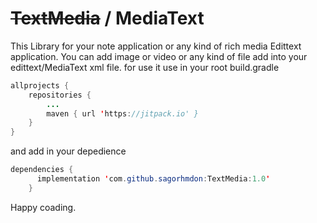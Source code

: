 # ~~TextMedia~~ / MediaText
This Library for your note application or any kind of rich media Edittext application. You can add image or video or any kind of file add 
into your edittext/MediaText xml file.
for use it use in your root build.gradle
```java
allprojects {
	repositories {
		...
		maven { url 'https://jitpack.io' }
	}
}
```

and add in your depedience

```java
dependencies {
	  implementation 'com.github.sagorhmdon:TextMedia:1.0'
	}
  ```
  
  Happy coading. 
